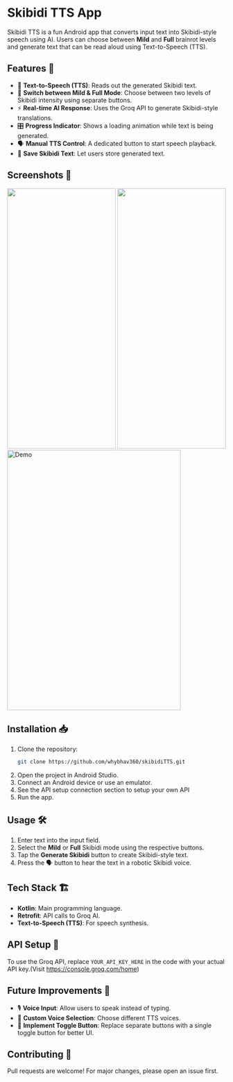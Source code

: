 # Skibidi TTS App

Skibidi TTS is a fun Android app that converts input text into Skibidi-style speech using AI. Users can choose between **Mild** and **Full** brainrot levels and generate text that can be read aloud using Text-to-Speech (TTS).

## Features 🚀

- 🎤 **Text-to-Speech (TTS)**: Reads out the generated Skibidi text.
- 🔄 **Switch between Mild & Full Mode**: Choose between two levels of Skibidi intensity using separate buttons.
- ⚡ **Real-time AI Response**: Uses the Groq API to generate Skibidi-style translations.
- 🎛️ **Progress Indicator**: Shows a loading animation while text is being generated.
- 🗣️ **Manual TTS Control**: A dedicated button to start speech playback.
- 📝 **Save Skibidi Text**: Let users store generated text.

## Screenshots 📸
<img src = "https://github.com/user-attachments/assets/28eea6ea-4be6-4420-b339-6c44a02062c0" height="600" width ="250" >

<img src = "https://github.com/user-attachments/assets/2ea58f7b-da57-4011-858d-723de59c4ed4" height="600" width ="250" >

<img src="https://github.com/user-attachments/assets/ce33cabb-7348-404f-9c74-83be8f136c73" alt="Demo" height="600" width="400"/>





## Installation 📥

1. Clone the repository:
   ```sh
   git clone https://github.com/whybhav360/skibidiTTS.git
   ```
2. Open the project in Android Studio.
3. Connect an Android device or use an emulator.
4. See the API setup connection section to setup your own API
5. Run the app.

## Usage 🛠️

1. Enter text into the input field.
2. Select the **Mild** or **Full** Skibidi mode using the respective buttons.
3. Tap the **Generate Skibidi** button to create Skibidi-style text.
4. Press the 🗣️ button to hear the text in a robotic Skibidi voice.

## Tech Stack 🏗️

- **Kotlin**: Main programming language.
- **Retrofit**: API calls to Groq AI.
- **Text-to-Speech (TTS)**: For speech synthesis.

## API Setup 🔑

To use the Groq API, replace `YOUR_API_KEY_HERE` in the code with your actual API key.(Visit https://console.groq.com/home)

## Future Improvements 🌟

- 🎙️ **Voice Input**: Allow users to speak instead of typing.
- 📢 **Custom Voice Selection**: Choose different TTS voices.
- 🔄 **Implement Toggle Button**: Replace separate buttons with a single toggle button for better UI.

## Contributing 🤝

Pull requests are welcome! For major changes, please open an issue first.
